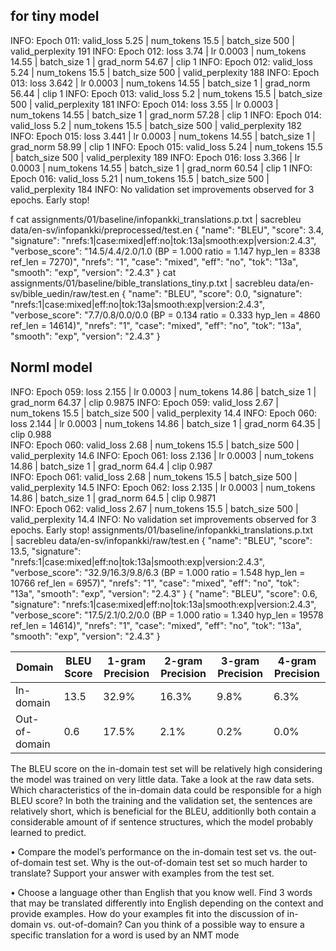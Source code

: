 ## for tiny model
INFO: Epoch 011: valid_loss 5.25 | num_tokens 15.5 | batch_size 500 | valid_perplexity 191
INFO: Epoch 012: loss 3.74 | lr 0.0003 | num_tokens 14.55 | batch_size 1 | grad_norm 54.67 | clip 1
INFO: Epoch 012: valid_loss 5.24 | num_tokens 15.5 | batch_size 500 | valid_perplexity 188
INFO: Epoch 013: loss 3.642 | lr 0.0003 | num_tokens 14.55 | batch_size 1 | grad_norm 56.44 | clip 1
INFO: Epoch 013: valid_loss 5.2 | num_tokens 15.5 | batch_size 500 | valid_perplexity 181
INFO: Epoch 014: loss 3.55 | lr 0.0003 | num_tokens 14.55 | batch_size 1 | grad_norm 57.28 | clip 1
INFO: Epoch 014: valid_loss 5.2 | num_tokens 15.5 | batch_size 500 | valid_perplexity 182
INFO: Epoch 015: loss 3.441 | lr 0.0003 | num_tokens 14.55 | batch_size 1 | grad_norm 58.99 | clip 1
INFO: Epoch 015: valid_loss 5.24 | num_tokens 15.5 | batch_size 500 | valid_perplexity 189
INFO: Epoch 016: loss 3.366 | lr 0.0003 | num_tokens 14.55 | batch_size 1 | grad_norm 60.54 | clip 1
INFO: Epoch 016: valid_loss 5.21 | num_tokens 15.5 | batch_size 500 | valid_perplexity 184
INFO: No validation set improvements observed for 3 epochs. Early stop!

f cat assignments/01/baseline/infopankki_translations.p.txt | sacrebleu data/en-sv/infopankki/preprocessed/test.en
{
 "name": "BLEU",
 "score": 3.4,
 "signature": "nrefs:1|case:mixed|eff:no|tok:13a|smooth:exp|version:2.4.3",
 "verbose_score": "14.5/4.4/2.0/1.0 (BP = 1.000 ratio = 1.147 hyp_len = 8338 ref_len = 7270)",
 "nrefs": "1",
 "case": "mixed",
 "eff": "no",
 "tok": "13a",
 "smooth": "exp",
 "version": "2.4.3"
}
 cat assignments/01/baseline/bible_translations_tiny.p.txt | sacrebleu data/en-sv/bible_uedin/raw/test.en
{
 "name": "BLEU",
 "score": 0.0,
 "signature": "nrefs:1|case:mixed|eff:no|tok:13a|smooth:exp|version:2.4.3",
 "verbose_score": "7.7/0.8/0.0/0.0 (BP = 0.134 ratio = 0.333 hyp_len = 4860 ref_len = 14614)",
 "nrefs": "1",
 "case": "mixed",
 "eff": "no",
 "tok": "13a",
 "smooth": "exp",
 "version": "2.4.3"
}

## Norml model
INFO: Epoch 059: loss 2.155 | lr 0.0003 | num_tokens 14.86 | batch_size 1 | grad_norm 64.37 | clip 0.9875 
INFO: Epoch 059: valid_loss 2.67 | num_tokens 15.5 | batch_size 500 | valid_perplexity 14.4
INFO: Epoch 060: loss 2.144 | lr 0.0003 | num_tokens 14.86 | batch_size 1 | grad_norm 64.35 | clip 0.988                                                                                                                         
INFO: Epoch 060: valid_loss 2.68 | num_tokens 15.5 | batch_size 500 | valid_perplexity 14.6
INFO: Epoch 061: loss 2.136 | lr 0.0003 | num_tokens 14.86 | batch_size 1 | grad_norm 64.4 | clip 0.987                                                                                                                          
INFO: Epoch 061: valid_loss 2.68 | num_tokens 15.5 | batch_size 500 | valid_perplexity 14.5
INFO: Epoch 062: loss 2.135 | lr 0.0003 | num_tokens 14.86 | batch_size 1 | grad_norm 64.5 | clip 0.9871                                                                                                                         
INFO: Epoch 062: valid_loss 2.67 | num_tokens 15.5 | batch_size 500 | valid_perplexity 14.4
INFO: No validation set improvements observed for 3 epochs. Early stop!
assignments/01/baseline/infopankki_translations.p.txt \
| sacrebleu data/en-sv/infopankki/raw/test.en
{
 "name": "BLEU",
 "score": 13.5,
 "signature": "nrefs:1|case:mixed|eff:no|tok:13a|smooth:exp|version:2.4.3",
 "verbose_score": "32.9/16.3/9.8/6.3 (BP = 1.000 ratio = 1.548 hyp_len = 10766 ref_len = 6957)",
 "nrefs": "1",
 "case": "mixed",
 "eff": "no",
 "tok": "13a",
 "smooth": "exp",
 "version": "2.4.3"
}
{
 "name": "BLEU",
 "score": 0.6,
 "signature": "nrefs:1|case:mixed|eff:no|tok:13a|smooth:exp|version:2.4.3",
 "verbose_score": "17.5/2.1/0.2/0.0 (BP = 1.000 ratio = 1.340 hyp_len = 19578 ref_len = 14614)",
 "nrefs": "1",
 "case": "mixed",
 "eff": "no",
 "tok": "13a",
 "smooth": "exp",
 "version": "2.4.3"
}

| Domain       | BLEU Score | 1-gram Precision | 2-gram Precision | 3-gram Precision | 4-gram Precision |
|--------------|------------|------------------|------------------|------------------|------------------|
| In-domain    | 13.5       | 32.9%            | 16.3%            | 9.8%             | 6.3%             |
| Out-of-domain| 0.6        | 17.5%            | 2.1%             | 0.2%             | 0.0%             |


The BLEU score on the in-domain test set will be relatively high considering the model
was trained on very little data. Take a look at the raw data sets. Which characteristics of
the in-domain data could be responsible for a high BLEU score?
In both the training and the validation set, the sentences are relatively short, which is beneficial for the BLEU, additionlly both contain a considerable amount of if sentence structures, which the model probably learned to predict. 


• Compare the model’s performance on the in-domain test set vs. the out-of-domain test
set. Why is the out-of-domain test set so much harder to translate? Support your answer
with examples from the test set.


• Choose a language other than English that you know well. Find 3 words that may be
translated differently into English depending on the context and provide examples. How
do your examples fit into the discussion of in-domain vs. out-of-domain? Can you think
of a possible way to ensure a specific translation for a word is used by an NMT mode
